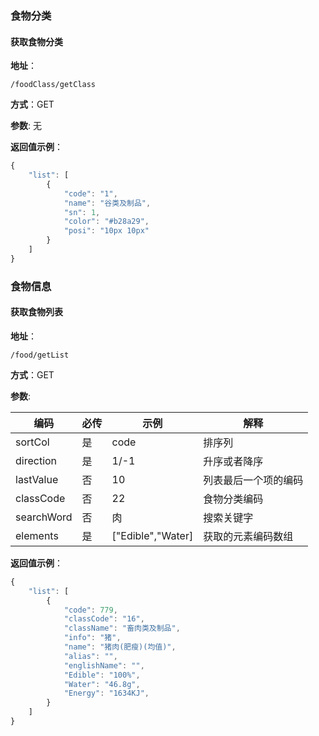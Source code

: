 ### 食物分类

#### 获取食物分类

**地址**：

```
/foodClass/getClass
```

**方式**：GET

**参数**: 无

**返回值示例**：

```javascript
{
    "list": [
        {
            "code": "1",
            "name": "谷类及制品",
            "sn": 1,
            "color": "#b28a29",
            "posi": "10px 10px"
        }
    ]
}
```





### 食物信息

#### 获取食物列表

**地址**：

```
/food/getList
```

**方式**：GET

**参数**: 

| 编码       | 必传 | 示例              | 解释                 |
| ---------- | ---- | ----------------- | -------------------- |
| sortCol    | 是   | code              | 排序列               |
| direction  | 是   | 1/-1              | 升序或者降序         |
| lastValue  | 否   | 10                | 列表最后一个项的编码 |
| classCode  | 否   | 22                | 食物分类编码         |
| searchWord | 否   | 肉                | 搜索关键字           |
| elements   | 是   | ["Edible","Water] | 获取的元素编码数组   |

**返回值示例**：

```javascript
{
    "list": [
        {
            "code": 779,
            "classCode": "16",
            "className": "畜肉类及制品",
            "info": "猪",
            "name": "猪肉(肥瘦)(均值)",
            "alias": "",
            "englishName": "",
            "Edible": "100%",
            "Water": "46.8g",
            "Energy": "1634KJ",
        }
    ]
}
```

